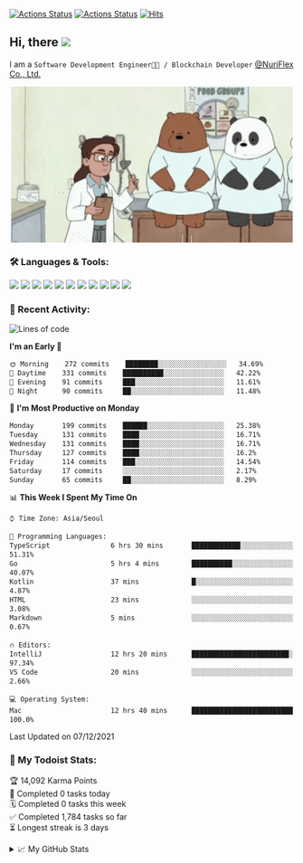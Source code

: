 
[![Actions Status](https://github.com/ddok2/ddok2/workflows/Todoist%20Readme/badge.svg)](https://github.com/ddok2/ddok2/actions)
[![Actions Status](https://github.com/ddok2/ddok2/workflows/wakatime-stats/badge.svg)](https://github.com/ddok2/ddok2/actions)
[![Hits](https://hits.seeyoufarm.com/api/count/incr/badge.svg?url=https%3A%2F%2Fgithub.com%2Fddok2&count_bg=%23FF9595&title_bg=%23555555&icon=github.svg&icon_color=%23FFFFFF&title=hits&edge_flat=false)](https://hits.seeyoufarm.com)

<!-- ![visitors](https://visitor-badge.laobi.icu/badge?page_id=ddok2.ddok2) -->
## Hi, there <img src="https://raw.githubusercontent.com/MartinHeinz/MartinHeinz/master/wave.gif" width="25px">

I am a `Software Development Engineer🧑‍💻 / Blockchain Developer` [@NuriFlex Co., Ltd.](https://nuriflex.com)


<p align="center">
<img align="center" alt="GIF" src="img/debugging.gif" />
</p>


### 🛠 Languages & Tools:
<p>
    <img src="https://img.shields.io/badge/go-%2300ADD8.svg?&style=for-the-badge&logo=go&logoColor=white"/>
    <img src="https://img.shields.io/badge/node.js%20-%2343853D.svg?&style=for-the-badge&logo=node.js&logoColor=white"/>
    <img src="https://img.shields.io/badge/javascript%20-%23323330.svg?&style=for-the-badge&logo=javascript&logoColor=%23F7DF1E"/>
    <img src="https://img.shields.io/badge/typescript%20-%23007ACC.svg?&style=for-the-badge&logo=typescript&logoColor=white"/>
    <img src="https://img.shields.io/badge/python%20-%2314354C.svg?&style=for-the-badge&logo=python&logoColor=white"/>
    <img src="https://img.shields.io/badge/react%20-%2320232a.svg?&style=for-the-badge&logo=react&logoColor=%2361DAFB"/>
    <img src="https://img.shields.io/badge/AWS%20-%23FF9900.svg?&style=for-the-badge&logo=amazon-aws&logoColor=white"/>
    <img src="https://img.shields.io/badge/Google%20Cloud%20-%234285F4.svg?&style=for-the-badge&logo=google-cloud&logoColor=white"/>
    <img src="https://img.shields.io/badge/docker%20-%230db7ed.svg?&style=for-the-badge&logo=docker&logoColor=white"/>
    <img src="https://img.shields.io/badge/kubernetes%20-%23326ce5.svg?&style=for-the-badge&logo=kubernetes&logoColor=white"/>
    <img src="https://img.shields.io/badge/ansible%20-%231A1918.svg?&style=for-the-badge&logo=ansible&logoColor=white"/>
</p>

### 🌈 Recent Activity:
<!--START_SECTION:waka-->
![Lines of code](https://img.shields.io/badge/From%20Hello%20World%20I%27ve%20Written-274%20Thousand%20lines%20of%20code-blue)

**I'm an Early 🐤** 

```text
🌞 Morning    272 commits    ████████░░░░░░░░░░░░░░░░░   34.69% 
🌆 Daytime    331 commits    ██████████░░░░░░░░░░░░░░░   42.22% 
🌃 Evening    91 commits     ███░░░░░░░░░░░░░░░░░░░░░░   11.61% 
🌙 Night      90 commits     ██░░░░░░░░░░░░░░░░░░░░░░░   11.48%

```
📅 **I'm Most Productive on Monday** 

```text
Monday       199 commits    ██████░░░░░░░░░░░░░░░░░░░   25.38% 
Tuesday      131 commits    ████░░░░░░░░░░░░░░░░░░░░░   16.71% 
Wednesday    131 commits    ████░░░░░░░░░░░░░░░░░░░░░   16.71% 
Thursday     127 commits    ████░░░░░░░░░░░░░░░░░░░░░   16.2% 
Friday       114 commits    ███░░░░░░░░░░░░░░░░░░░░░░   14.54% 
Saturday     17 commits     ░░░░░░░░░░░░░░░░░░░░░░░░░   2.17% 
Sunday       65 commits     ██░░░░░░░░░░░░░░░░░░░░░░░   8.29%

```


📊 **This Week I Spent My Time On** 

```text
⌚︎ Time Zone: Asia/Seoul

💬 Programming Languages: 
TypeScript               6 hrs 30 mins       ████████████░░░░░░░░░░░░░   51.31% 
Go                       5 hrs 4 mins        ██████████░░░░░░░░░░░░░░░   40.07% 
Kotlin                   37 mins             █░░░░░░░░░░░░░░░░░░░░░░░░   4.87% 
HTML                     23 mins             ░░░░░░░░░░░░░░░░░░░░░░░░░   3.08% 
Markdown                 5 mins              ░░░░░░░░░░░░░░░░░░░░░░░░░   0.67%

🔥 Editors: 
IntelliJ                 12 hrs 20 mins      ████████████████████████░   97.34% 
VS Code                  20 mins             ░░░░░░░░░░░░░░░░░░░░░░░░░   2.66%

💻 Operating System: 
Mac                      12 hrs 40 mins      █████████████████████████   100.0%

```


 Last Updated on 07/12/2021
<!--END_SECTION:waka-->

### 🚧 My Todoist Stats:
<!-- TODO-IST:START -->
🏆  14,092 Karma Points           
🌸  Completed 0 tasks today           
🗓  Completed 0 tasks this week           
✅  Completed 1,784 tasks so far           
⏳  Longest streak is 3 days
<!-- TODO-IST:END -->

<details>
<summary>📈 My GitHub Stats</summary>
<p align="center"> <img src="https://github-readme-stats.vercel.app/api?username=ddok2&show_icons=true" alt="ddok2" />
</details>
